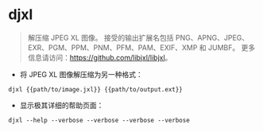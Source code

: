 # djxl

> 解压缩 JPEG XL 图像。
> 接受的输出扩展名包括 PNG、APNG、JPEG、EXR、PGM、PPM、PNM、PFM、PAM、EXIF、XMP 和 JUMBF。
> 更多信息请访问：<https://github.com/libjxl/libjxl>。

- 将 JPEG XL 图像解压缩为另一种格式：

`djxl {{path/to/image.jxl}} {{path/to/output.ext}}`

- 显示极其详细的帮助页面：

`djxl --help --verbose --verbose --verbose --verbose`